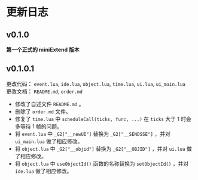 # 更新日志 #

## v0.1.0 ##
**第一个正式的 miniExtend 版本**

## v0.1.0.1 ##
更改代码： `event.lua`, `ide.lua`, `object.lua`, `time.lua`, `ui.lua`, `ui_main.lua`  
更改文档： `README.md`, `order.md`

- 修改了自述文件 `README.md` 。  
- 删除了 `order.md` 文件。  
- 修复了 `time.lua` 中 `scheduleCall(ticks, func, ...)` 在 `ticks` 大于 1 时会多等待 1 帧的问题。  
- 将 `event.lua` 中 `_G2["__newUI"]` 替换为 `_G2["__SENDSSE"]` ，并对 `ui_main.lua` 做了相应修改。  
- 将 `object.lua` 中 `_G2["__objid"]` 替换为 `_G2["__OBJID"]` ，并对 `ui.lua` 做了相应修改。  
- 将 `object.lua` 中 `useObjectId()` 函数的名称替换为 `setObjectId()` ，并对 `ide.lua` 做了相应修改。  